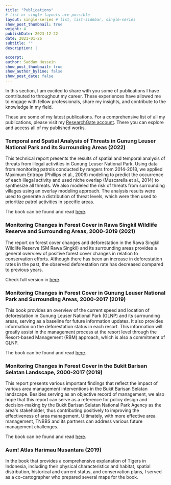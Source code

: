 ```yaml
---
title: "Publications"
# list or single layouts are possible
layout: single-series # list, list-sidebar, single-series
show_post_thumbnail: true
weight: 4
publishDate: 2023-12-22
date: 2021-01-26
subtitle: ""
description: |

excerpt: 
author: Saddam Hussein
show_post_thumbnail: true
show_author_byline: false
show_post_date: false
---
```


In this section, I am excited to share with you some of publications I have contributed to throughout my career. These experiences have allowed me to engage with fellow professionals, share my insights, and contribute to the knowledge in my field.

These are some of my latest publications. For a comprehensive list of all my publications, please visit my [ResearchGate account](https://www.researchgate.net/profile/Saddam-Hussein). There you can explore and access all of my published works.

### Temporal and Spatial Analysis of Threats in Gunung Leuser National Park and its Surrounding Areas (2022)

This technical report presents the results of spatial and temporal analysis of threats from illegal activities in Gunung Leuser National Park. Using data from monitoring patrols conducted by rangers from 2014-2018, we applied Maximum Entropy (Phillips et al., 2006) modeling to predict the occurrence of each illegal activity and used niche overlap (Muscarella et al., 2014) to synthesize all threats. We also modeled the risk of threats from surrounding villages using an overlay modeling approach. The analysis results were used to generate a distribution of threat levels, which were then used to prioritize patrol activities in specific areas.


The book can be found and read [here](https://www.researchgate.net/publication/365634369_Analisis_Temporal_dan_Spasial_Ancaman_di_Taman_Nasional_Gunung_Leuser_dan_Sekitarnya?channel=doi&linkId=637c403d54eb5f547cf25abe&showFulltext=true).

### Monitoring Changes in Forest Cover in Rawa Singkil Wildlife Reserve and Surrounding Areas, 2000-2019 (2021)

The report on forest cover changes and deforestation in the Rawa Singkil Wildlife Reserve (SM Rawa Singkil) and its surrounding areas provides a general overview of positive forest cover changes in relation to conservation efforts. Although there has been an increase in deforestation rates in the past, the observed deforestation rate has decreased compared to previous years.

Check full version in [here](https://www.researchgate.net/publication/371567337_Monitoring_Perubahan_Tutupan_Hutan_di_Kawasan_Suaka_Margasatwa_Rawa_Singkil_dan_Sekitarnya_Periode_2000-2019).

### Monitoring Changes in Forest Cover in Gunung Leuser National Park and Surrounding Areas, 2000-2017 (2019)

This book provides an overview of the current speed and location of deforestation in Gunung Leuser National Park (GLNP) and its surrounding areas, serving as a baseline for future information updates. It also provides information on the deforestation status in each resort. This information will greatly assist in the management process at the resort level through the Resort-based Management (RBM) approach, which is also a commitment of GLNP.

The book can be found and read [here](https://www.researchgate.net/publication/338448072_MONITORING_PERUBAHAN_TUTUPAN_HUTAN_DI_KAWASAN_TAMAN_NASIONAL_GUNUNG_LEUSER_DAN_SEKITARNYA_PERIODE_2000-2017).

### Monitoring Changes in Forest Cover in the Bukit Barisan Selatan Landscape, 2000-2017 (2019)

This report presents various important findings that reflect the impact of various area management interventions in the Bukit Barisan Selatan landscape. Besides serving as an objective record of management, we also hope that this report can serve as a reference for policy design and decision-making by the Bukit Barisan Selatan National Park Agency as the area's stakeholder, thus contributing positively to improving the effectiveness of area management. Ultimately, with more effective area management, TNBBS and its partners can address various future management challenges.

The book can be found and read [here](https://www.researchgate.net/publication/338448163_Monitoring_Perubahan_Tutupan_Hutan_di_Bentang_Alam_Bukit_Barisan_Selatan_Periode_2000-2017).

### Aum! Atlas Harimau Nusantara (2019)

In the book that provides a comprehensive explanation of Tigers in Indonesia, including their physical characteristics and habitat, spatial distribution, historical and current status, and conservation plans, I served as a co-cartographer who prepared several maps for the book.

